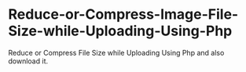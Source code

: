 # Reduce-or-Compress-Image-File-Size-while-Uploading-Using-Php
Reduce or Compress File Size while Uploading Using Php and also download it.
